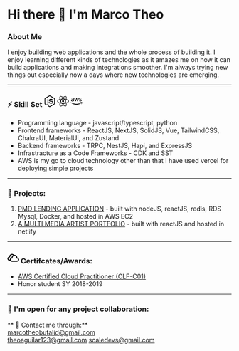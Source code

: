 # Hi there 👋 I'm Marco Theo

### About Me
I enjoy building web applications and the whole process of building it.
I enjoy learning different kinds of technologies as it amazes me on how
it can build applications and making integrations smoother. I'm always trying new things out especially now a days where new technologies are emerging.

---

### ⚡ Skill Set [<img width="26px" src="./images/node-dot-js.svg" />](./images/node-dot-js.svg) [<img width="26px" src="./images/react.svg" />](./images/react.svg) [<img width="26px" src="./images/amazonaws.svg" />](./images/amazonaws.svg)

  * Programming language - javascript/typescript, python
  * Frontend frameworks - ReactJS, NextJS, SolidJS, Vue, TailwindCSS, ChakraUI, MaterialUi, and Zustand
  * Backend frameworks - TRPC, NestJS, Hapi, and ExpressJS
  * Infrastracture as a Code Frameworks - CDK and SST
  * AWS is my go to cloud technology other than that I have used vercel for deploying simple projects

---

### 🔭 Projects:

1. [PMD LENDING APPLICATION](https://pmdlending.com) - built with nodeJS, reactJS, redis, RDS Mysql, Docker, and hosted in AWS EC2
2. [A MULTI MEDIA ARTIST PORTFOLIO](https://www.gualbertsansual.com/) - built with reactJS and hosted in netlify
---

### [<img width="26px" src="./images/iconmonstr-weather-12.svg" />](./images/iconmonstr-weather-12.svg) Certifcates/Awards:

* [AWS Certified Cloud Practitioner (CLF-C01)](https://www.youracclaim.com/badges/fc68ef7f-ee20-41a2-86e0-1e40f614533e/linked_in_profile)
* Honor student SY 2018-2019
---

### 👯 I'm open for any project collaboration:
** 💬 Contact me through:**  
marcotheobutalid@gmail.com  
theoaguilar123@gmail.com
scaledevs@gmail.com
<!--
**mabutalid/mabutalid** is a ✨ _special_ ✨ repository because its `README.md` (this file) appears on your GitHub profile.

Here are some ideas to get you started:

- 🔭 I’m currently working on ...
- 🌱 I’m currently learning ...
- 👯 I’m looking to collaborate on ...
- 🤔 I’m looking for help with ...
- 💬 Ask me about ...
- 📫 How to reach me: ...
- 😄 Pronouns: ...
- ⚡ Fun fact: ...
-->
